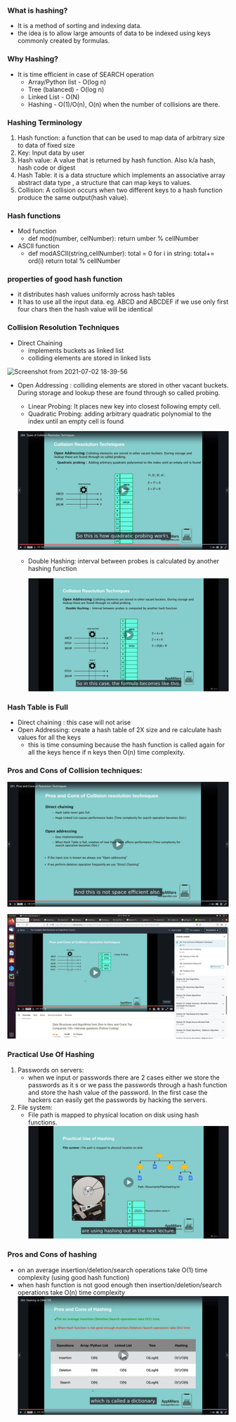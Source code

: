 ### What is hashing?
- It is a method of sorting and indexing data.
- the idea is to allow large amounts of data to be indexed using keys commonly created by formulas.

### Why Hashing?
- It is time efficient in case of SEARCH operation
    - Array/Python list - O(log n)
    - Tree (balanced) - O(log n)
    - Linked List - O(N)
    - Hashing - O(1)/O(n), O(n) when the number of collisions are there.
    
### Hashing Terminology

1. Hash function: a function that can be used to map data of arbitrary size to data of fixed size
2. Key: Input data by user
3. Hash value: A value that is returned by hash function. Also k/a hash, hash code or digest
4. Hash Table: it is a data structure which implements an associative array abstract data type , a structure that can map keys to values.
5. Collision: A collision occurs when two different keys to a hash function produce the same output(hash value).

### Hash functions

- Mod function
    - def mod(number, celNumber):
          return umber % cellNumber
- ASCII function
  - def modASCII(string,cellNumber):
        total = 0
        for i in string:
            total+= ord(i)
        return total % cellNumber 
    
### properties of good hash function
- it distributes hash values uniformly across hash tables
- It has to use all the input data. eg. ABCD and ABCDEF if we use only first four chars then the hash value will be identical

### Collision Resolution Techniques
- Direct Chaining
  - implements buckets as linked list
  - colliding elements are stored in linked lists

![Screenshot from 2021-07-02 18-39-56](https://user-images.githubusercontent.com/41982971/124286313-702ed380-db6c-11eb-8925-0437e9c8f2de.png)

- Open Addressing : colliding elements are stored in other vacant buckets. During storage and lookup these are found through so called probing.
  - Linear Probing: It places new key into closest following empty cell.
  - Quadratic Probing: adding arbitrary quadratic polynomial to the index until an empty cell is found
  
  ![Screenshot from 2021-07-10 08-29-57](https://github.com/CompetitiveCodingLeetcode/LeetcodeEasy/blob/main/Hashing/images/Screenshot%20from%202021-07-10%2008-29-57.png)
  
  - Double Hashing: interval between probes is calculated by another hashing function
    
    ![Screenshot from 2021-07-10 08-33-36](https://github.com/CompetitiveCodingLeetcode/LeetcodeEasy/blob/main/Hashing/images/Screenshot%20from%202021-07-10%2008-33-36.png)
  

### Hash Table is Full

- Direct chaining : this case will not arise
- Open Addressing: create a hash table of 2X size and re calculate hash values for all the keys
   - this is time consuming because the hash function is called again for all the keys hence if n keys then O(n) time complexity.
    
### Pros and Cons of Collision techniques:

![Screenshot from 2021-07-10 08-59-34](https://github.com/CompetitiveCodingLeetcode/LeetcodeEasy/blob/main/Hashing/images/Screenshot%20from%202021-07-10%2008-59-34.png)

![](https://github.com/CompetitiveCodingLeetcode/LeetcodeEasy/blob/main/Hashing/images/Screenshot%20from%202021-07-10%2009-00-50.png)


### Practical Use Of Hashing

1. Passwords on servers:
    - when we input or passwords there are 2 cases either we store the passwords as it s or we pass the passwords through a hash function and store the hash value of the password. In the first case the hackers can easily get the passwords by hacking the servers.
2. File system:
    -  File path is mapped to physical location on disk using hash functions.
 ![](https://github.com/CompetitiveCodingLeetcode/LeetcodeEasy/blob/main/Hashing/images/Screenshot%20from%202021-07-10%2013-23-25.png)


### Pros and Cons of hashing
- on an average insertion/deletion/search operations take O(1) time complexity (using good hash function)
- when hash function is not good enough then insertion/deletion/search operations take O(n) time complexity
![](https://github.com/CompetitiveCodingLeetcode/LeetcodeEasy/blob/main/Hashing/images/Screenshot%20from%202021-07-10%2013-28-00.png)

      
